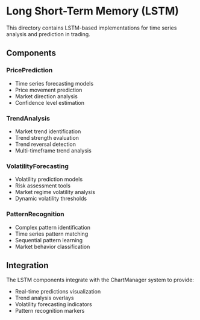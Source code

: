 # Long Short-Term Memory (LSTM)

This directory contains LSTM-based implementations for time series analysis and prediction in trading.

## Components

### PricePrediction
- Time series forecasting models
- Price movement prediction
- Market direction analysis
- Confidence level estimation

### TrendAnalysis
- Market trend identification
- Trend strength evaluation
- Trend reversal detection
- Multi-timeframe trend analysis

### VolatilityForecasting
- Volatility prediction models
- Risk assessment tools
- Market regime volatility analysis
- Dynamic volatility thresholds

### PatternRecognition
- Complex pattern identification
- Time series pattern matching
- Sequential pattern learning
- Market behavior classification

## Integration
The LSTM components integrate with the ChartManager system to provide:
- Real-time predictions visualization
- Trend analysis overlays
- Volatility forecasting indicators
- Pattern recognition markers